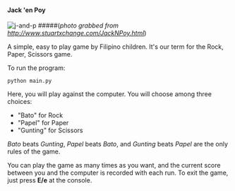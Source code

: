 #### **Jack 'en Poy**

![j-and-p](https://github.com/parenriquez/jack-en-poy/assets/105270881/2e3a65b4-d47f-4563-8544-f36badb3ff2e)
#####(*photo grabbed from http://www.stuartxchange.com/JackNPoy.html*)

A simple, easy to play game by Filipino children. It's our term for the Rock, Paper, Scissors game.

To run the program:

`python main.py`

Here, you will play against the computer. You will choose among three choices:

- "Bato" for Rock 
- "Papel" for Paper
- "Gunting" for Scissors

*Bato* beats *Gunting*, *Papel* beats *Bato*, and *Gunting* beats *Papel* are the only rules of the game.

You can play the game as many times as you want, and the current score between you and the computer is recorded with each run.
To exit the game, just press **E/e** at the console.
